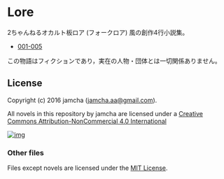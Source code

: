 # Lore

2ちゃんねるオカルト板ロア (フォークロア) 風の創作4行小説集。

-   [001-005](https://github.com/jamcha-aa/Lore/blob/master/articles/001-010.md)

この物語はフィクションであり，実在の人物・団体とは一切関係ありません。

## License

Copyright (c) 2016 jamcha (jamcha.aa@gmail.com).

All novels in this repository by jamcha are licensed under a [Creative Commons Attribution-NonCommercial 4.0 International](http://creativecommons.org/licenses/by-nc/4.0/deed)

[![img](http://i.creativecommons.org/l/by-nc/3.0/80x15.png)](http://creativecommons.org/licenses/by-nc/4.0/deed)

### Other files

Files except novels are licensed under the [MIT License](http://opensource.org/licenses/MIT).